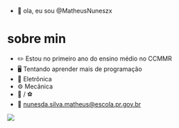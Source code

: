 - 👋 ola, eu sou @MatheusNuneszx

# sobre min

- :pencil2: Estou no primeiro ano do ensino médio no CCMMR 
- :desktop_computer: Tentando aprender mais de programação
- :electric_plug: Eletrônica
- :gear: Mecânica
- :basketball: / :soccer:
- :e-mail: nunesda.silva.matheus@escola.pr.gov.br

![](https://img.shields.io/badge/FIFA-B7312F?style=for-the-badge&logo=fifa&logoColor=white)
